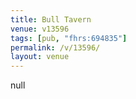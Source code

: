 ```yaml
---
title: Bull Tavern
venue: v13596
tags: [pub, "fhrs:694835"]
permalink: /v/13596/
layout: venue
---
```

null
